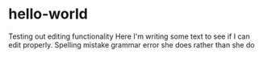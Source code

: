 # hello-world
Testing out editing functionality
Here I'm writing some text to see if I can edit properly.
Spelling mistake grammar error she does rather than she do
